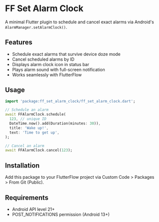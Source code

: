 # FF Set Alarm Clock

A minimal Flutter plugin to schedule and cancel exact alarms via Android's `AlarmManager.setAlarmClock()`.

## Features

- Schedule exact alarms that survive device doze mode
- Cancel scheduled alarms by ID
- Displays alarm clock icon in status bar
- Plays alarm sound with full-screen notification
- Works seamlessly with FlutterFlow

## Usage

```dart
import 'package:ff_set_alarm_clock/ff_set_alarm_clock.dart';

// Schedule an alarm
await FFAlarmClock.schedule(
  123, // unique ID
  DateTime.now().add(Duration(minutes: 30)),
  title: 'Wake up!',
  text: 'Time to get up',
);

// Cancel an alarm
await FFAlarmClock.cancel(123);
```

## Installation

Add this package to your FlutterFlow project via Custom Code > Packages > From Git (Public).

## Requirements

- Android API level 21+
- POST_NOTIFICATIONS permission (Android 13+)